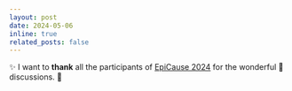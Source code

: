 ```yaml
---
layout: post
date: 2024-05-06 
inline: true
related_posts: false
---
```


:sparkles: I want to **thank** all the participants of [EpiCause 2024](https://www.jku.at/en/institute-of-philosophy-and-scientific-method/epicause-2024/) for the wonderful :speech_balloon: discussions. 🐣
